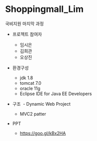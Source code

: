 # Shoppingmall_Lim

국비지원 마지막 과정

* 프로젝트 참여자
  - 임시은
  - 김희관
  - 오상진

* 환경구성
  - jdk 1.8
  - tomcat 7.0
  - oracle 11g
  - Eclipse IDE for Java EE Developers
  
* 구조
  - Dynamic Web Project
  - MVC2 patter
  
* PPT
  - https://goo.gl/kBx2HA
